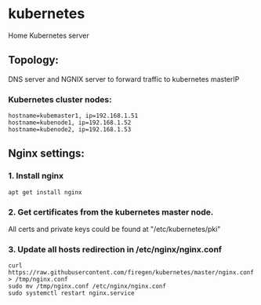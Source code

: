 # kubernetes
Home Kubernetes server

## Topology:
DNS server and NGNIX server to forward traffic to kubernetes masterIP
 ### Kubernetes cluster nodes:
 ```
 hostname=kubemaster1, ip=192.168.1.51
 hostname=kubenode1, ip=192.168.1.52
 hostname=kubenode2, ip=192.168.1.53
```
## Nginx settings:
### 1. Install nginx 
```
apt get install nginx
```
### 2. Get certificates from the kubernetes master node.
All certs and private keys could be found at "/etc/kubernetes/pki" 


### 3. Update all hosts redirection in /etc/nginx/nginx.conf
```
curl https://raw.githubusercontent.com/firegen/kubernetes/master/nginx.conf > /tmp/nginx.conf
sudo mv /tmp/nginx.conf /etc/nginx/nginx.conf
sudo systemctl restart nginx.service
```
